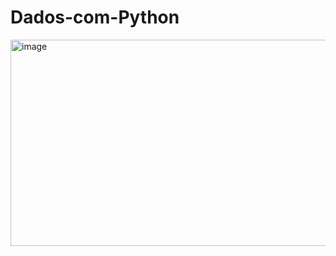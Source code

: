 # Dados-com-Python
<img width="690" height="330" alt="image" src="https://github.com/user-attachments/assets/801e1184-7a69-4f04-893a-bea56c499064" />

